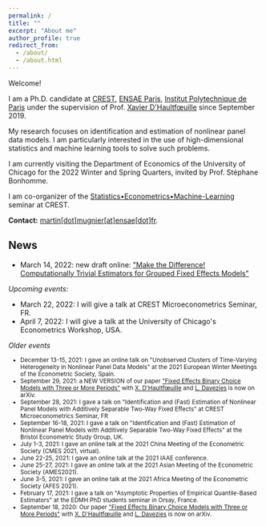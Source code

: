 ```yaml
---
permalink: /
title: ""
excerpt: "About me"
author_profile: true
redirect_from: 
  - /about/
  - /about.html
---
```


Welcome!

I am a Ph.D. candidate at [CREST](http://crest.science/), [ENSAE Paris](https://www.ensae.fr/), [Institut Polytechnique de Paris](https://www.ip-paris.fr/) under the supervision of Prof. [Xavier D'Haultfœuille](https://faculty.crest.fr/xdhaultfoeuille/) since September 2019. 

My research focuses on identification and estimation of nonlinear panel data models. I am particularly interested in the use of high-dimensional statistics and machine learning tools to solve such problems.

I am currently visiting the Department of Economics of the University of Chicago for the 2022 Winter and Spring Quarters, invited by Prof. Stéphane Bonhomme. 

I am co-organizer of the [Statistics•Econometrics•Machine-Learning](https://statecoml.github.io/) seminar at CREST.

**Contact:** [martin[dot]mugnier[at]ensae[dot]fr](mailto:martin.mugnier@ensae.fr).

## News
- March 14, 2022: new draft online:  <a href="https://github.com/martinmugnier/martinmugnier.github.io/blob/9022fe3c5698de0bdcd2b0427587e48a059cabce/files/WP07MUGNIER.pdf">"Make the Difference! Computationally Trivial Estimators for Grouped Fixed Effects Models"</a>

*Upcoming events:*
- March 22, 2022: I will give a talk at CREST Microeconometrics Seminar, FR.
- April 7, 2022: I will give a talk at the University of Chicago's Econometrics Workshop, USA. 

*Older events*

<p>
  <small>
    <ul>
      <li> December 13-15, 2021: I gave an online talk on "Unobserved Clusters of Time-Varying Heterogeneity in Nonlinear Panel Data Models" at the 2021 European Winter Meetings of the Econometric Society, Spain. </li>
      <li>September 29, 2021: a NEW VERSION of our paper <a href="https://arxiv.org/abs/2009.08108">"Fixed Effects Binary Choice Models with Three or More Periods"</a> with <a href="https://faculty.crest.fr/xdhaultfoeuille/">X. D'Haultfœuille</a> and <a href="http://www.crest.fr/ses.php?user=2986">L. Davezies</a> is now on arXiv.</li>
      <li>September 28, 2021: I gave a talk on "Identification and (Fast) Estimation of Nonlinear Panel Models with Additively Separable Two-Way Fixed Effects" at CREST Microeconometrics Seminar, FR</li>
      <li>September 16-18, 2021: I gave a talk on "Identification and (Fast) Estimation of Nonlinear Panel Models with Additively Separable Two-Way Fixed Effects" at the Bristol Econometric Study Group, UK.</li>
      <li>July 1-3, 2021: I gave an online talk at the 2021 China Meeting of the Econometric Society (CMES 2021, virtual).</li>
      <li>June 22-25, 2021: I gave an online talk at the 2021 IAAE conference.</li>
      <li>June 25-27, 2021: I gave an online talk at the 2021 Asian Meeting of the Econometric Society (AMES2021).</li>
      <li>June 3-5, 2021: I gave an online talk at the 2021 Africa Meeting of the Econometric Society (AFES 2021).</li>
      <li>February 17, 2021: I gave a talk on "Asymptotic  Properties  of  Empirical  Quantile-Based Estimators" at the EDMH PhD students seminar in Orsay, France.</li>
      <li>September 18, 2020: Our paper <a href="https://arxiv.org/abs/2009.08108">"Fixed Effects Binary Choice Models with Three or More Periods"</a> with <a href="https://faculty.crest.fr/xdhaultfoeuille/">X. D'Haultfœuille</a> and <a href="http://www.crest.fr/ses.php?user=2986">L. Davezies</a> is now on arXiv.</li>
    </ul>
  </small>
</p>
